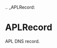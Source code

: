 [//]: # (THE CONTENT BELOW IS GENERATED. DO NOT EDIT.)
.. _APLRecord:

# APLRecord
[//]: # (ADD YOUR NOTES BELOW. THESE WILL BE PICKED EVERY TIME THE DOCS ARE REGENERATED. //end)

APL DNS record.
